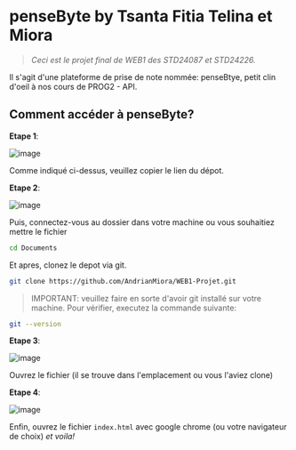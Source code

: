 # penseByte by Tsanta Fitia Telina et Miora
> *Ceci est le projet final de WEB1 des STD24087 et STD24226.*

Il s'agit d'une plateforme de prise de note nommée: penseBtye, petit clin d'oeil à nos cours de PROG2 - API.

## Comment accéder à penseByte?
**Etape 1**:

![image](https://github.com/user-attachments/assets/c7cb73e7-7b54-4d7c-8697-ce3e9e51232e)

 Comme indiqué ci-dessus, veuillez copier le lien du dépot.

**Etape 2**:

![image](https://github.com/user-attachments/assets/0af6a39d-2511-4e83-98b8-d1bc5c879960)

 Puis, connectez-vous au dossier dans votre machine ou vous souhaitiez mettre le fichier

``` bash
cd Documents
```

 Et apres, clonez le depot via git.

```bash
git clone https://github.com/AndrianMiora/WEB1-Projet.git
```

> IMPORTANT: veuillez faire en sorte d'avoir git installé sur votre machine. Pour vérifier, executez la commande suivante: 

```bash
git --version
```

**Etape 3**:

![image](https://github.com/user-attachments/assets/7bfd5569-e5a8-4416-a7b7-7b15220c6843)

Ouvrez le fichier (il se trouve dans l'emplacement ou vous l'aviez clone)

**Etape 4**:

![image](https://github.com/user-attachments/assets/224c0612-b68f-48db-856d-8da9f20713d1)

Enfin, ouvrez le fichier `index.html` avec google chrome (ou votre navigateur de choix) *et voila!*
